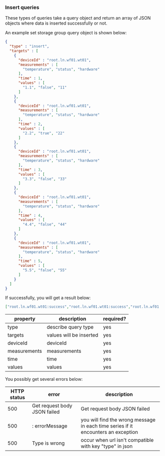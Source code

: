 <!--

    Licensed to the Apache Software Foundation (ASF) under one
    or more contributor license agreements.  See the NOTICE file
    distributed with this work for additional information
    regarding copyright ownership.  The ASF licenses this file
    to you under the Apache License, Version 2.0 (the
    "License"); you may not use this file except in compliance
    with the License.  You may obtain a copy of the License at
    
        http://www.apache.org/licenses/LICENSE-2.0
    
    Unless required by applicable law or agreed to in writing,
    software distributed under the License is distributed on an
    "AS IS" BASIS, WITHOUT WARRANTIES OR CONDITIONS OF ANY
    KIND, either express or implied.  See the License for the
    specific language governing permissions and limitations
    under the License.

-->
### Insert queries

These types of queries take a query object and return an array of JSON objects where data is
inserted successfully or not.

An example set storage group query object is shown below:

```json
{
  "type" : "insert",
  "targets" : [
    {
      "deviceId" : "root.ln.wf01.wt01",
      "measurements" : [
        "temperature", "status", "hardware"
      ],
      "time" : 1,
      "values" : [
        "1.1", "false", "11"
      ]
    },
    {
      "deviceId" : "root.ln.wf01.wt01",
      "measurements" : [
        "temperature", "status", "hardware"
      ],
      "time" : 2,
      "values" : [
        "2.2", "true", "22"
      ]
    },
    {
      "deviceId" : "root.ln.wf01.wt01",
      "measurements" : [
        "temperature", "status", "hardware"
      ],
      "time" : 3,
      "values" : [
        "3.3", "false", "33"
      ]
    },
    {
      "deviceId" : "root.ln.wf01.wt01",
      "measurements" : [
        "temperature", "status", "hardware"
      ],
      "time" : 4,
      "values" : [
        "4.4", "false", "44"
      ]
    },
    {
      "deviceId" : "root.ln.wf01.wt01",
      "measurements" : [
        "temperature", "status", "hardware"
      ],
      "time" : 5,
      "values" : [
        "5.5", "false", "55"
      ]
    }
  ]
}
```

If successfully, you will get a result below:

```json
["root.ln.wf01.wt01:success","root.ln.wf01.wt01:success","root.ln.wf01.wt01:success","root.ln.wf01.wt01:success","root.ln.wf01.wt01:success"]
```

| property | description | required? | 
| --- | --- | --- | 
| type | describe query type | yes | 
| targets | values will be inserted | yes |
| deviceId | deviceId | yes |
| measurements | measurements | yes |
| time | time | yes |
| values | values | yes |

You possibly get several errors below:

| HTTP status | error | description |
| --- | --- | --- |
| 500 | Get request body JSON failed | Get request body JSON failed |
| 500 | <storage group> : errorMessage | you will find the wrong message in each time series if it encounters an exception|
| 500 | Type is wrong | occur when url isn't compatible with key "type" in json |     